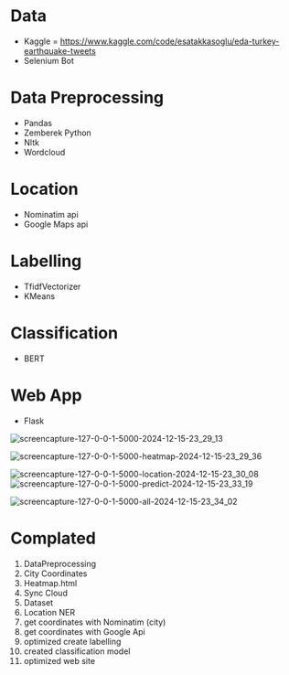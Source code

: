 # Data
- Kaggle = https://www.kaggle.com/code/esatakkasoglu/eda-turkey-earthquake-tweets
- Selenium Bot 
# Data Preprocessing
- Pandas
- Zemberek Python
- Nltk
- Wordcloud
# Location
- Nominatim api
- Google Maps api
# Labelling
- TfidfVectorizer
- KMeans
# Classification
- BERT
# Web App
- Flask

![screencapture-127-0-0-1-5000-2024-12-15-23_29_13](https://github.com/user-attachments/assets/89f8663f-7eb2-4f57-b159-2b2580fffacb)

![screencapture-127-0-0-1-5000-heatmap-2024-12-15-23_29_36](https://github.com/user-attachments/assets/f2e3d1ef-a196-4d50-919f-e639e1fc8460)

![screencapture-127-0-0-1-5000-location-2024-12-15-23_30_08](https://github.com/user-attachments/assets/514b5468-74e1-40b0-87e9-48283ba619b3)
![screencapture-127-0-0-1-5000-predict-2024-12-15-23_33_19](https://github.com/user-attachments/assets/83da52e3-8b65-4822-9bba-83b19940b78d)

![screencapture-127-0-0-1-5000-all-2024-12-15-23_34_02](https://github.com/user-attachments/assets/d2c0fdaa-aac7-4315-82b2-c37c81b52fd4)

# Complated
1. DataPreprocessing
2. City Coordinates
3. Heatmap.html
4. Sync Cloud
5. Dataset
6. Location NER
7. get coordinates with Nominatim (city)
8. get coordinates with Google Api
9. optimized create labelling
10. created classification model
11. optimized web site
